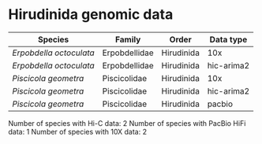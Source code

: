 # Hirudinida genomic data

| Species | Family | Order | Data type |
| -- | --- | --- | --- |
| *Erpobdella octoculata* | Erpobdellidae | Hirudinida | 10x |
| *Erpobdella octoculata* | Erpobdellidae | Hirudinida | hic-arima2 |
| *Piscicola geometra* | Piscicolidae | Hirudinida | 10x |
| *Piscicola geometra* | Piscicolidae | Hirudinida | hic-arima2 |
| *Piscicola geometra* | Piscicolidae | Hirudinida | pacbio |

Number of species with Hi-C data: 2
Number of species with PacBio HiFi data: 1
Number of species with 10X data: 2
